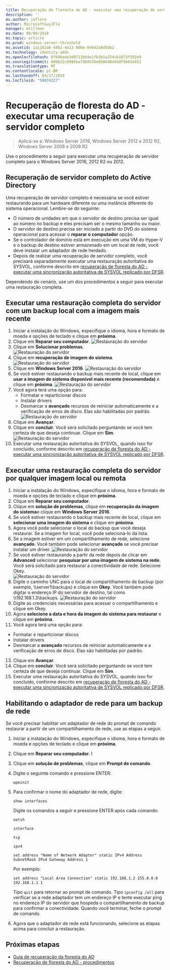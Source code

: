```yaml
---
title: Recuperação de floresta do AD - executar uma recuperação de servidor completo
description: ''
ms.author: joflore
author: MicrosoftGuyJFlo
manager: mtillman
ms.date: 08/09/2018
ms.topic: article
ms.prod: windows-server-threshold
ms.assetid: 1a1182a6-4462-4a13-806e-0e642a0d5db2
ms.technology: identity-adds
ms.openlocfilehash: 6f600ade3d07130d4e1fb3b1a254cb1073f592e9
ms.sourcegitcommit: 0d0b32c8986ba7db9536e0b8648d4ddf9b03e452
ms.translationtype: MT
ms.contentlocale: pt-BR
ms.lasthandoff: 04/17/2019
ms.locfileid: "59874227"
---
```

# <a name="ad-forest-recovery---performing-a-full-server-recovery"></a>Recuperação de floresta do AD - executar uma recuperação de servidor completo 

>Aplica-se a: Windows Server 2016, Windows Server 2012 e 2012 R2, Windows Server 2008 e 2008 R2

Use o procedimento a seguir para executar uma recuperação de servidor completo para o Windows Server 2016, 2012 R2 ou 2012. 

## <a name="active-directory-full-server-recovery"></a>Recuperação de servidor completo do Active Directory

Uma recuperação de servidor completo é necessária se você estiver restaurando para um hardware diferente ou uma instância diferente do sistema operacional. Lembre-se do seguinte:

- O número de unidades em que o servidor de destino precisa ser igual ao número no backup e eles precisam ser o mesmo tamanho ou maior.
- O servidor de destino precisa ser iniciado a partir do DVD do sistema operacional para acessar o **reparar o computador** opção. 
- Se o controlador de domínio está em execução em uma VM do Hyper-V e o backup de destino estiver armazenado em um local de rede, você deve instalar um adaptador de rede herdado. 
- Depois de realizar uma recuperação de servidor completo, você precisará separadamente executar uma restauração autoritativa do SYSVOL, conforme descrito em [recuperação de floresta do AD - executar uma sincronização autoritativa de SYSVOL replicado por DFSR](AD-Forest-Recovery-Authoritative-Recovery-SYSVOL.md).

Dependendo do cenário, use um dos procedimentos a seguir para executar uma restauração completa. 
  
## <a name="perform-a-full-server-restore-with-a-local-backup-with-the-latest-image"></a>Executar uma restauração completa do servidor com um backup local com a imagem mais recente
  
1. Iniciar a instalação do Windows, especifique o idioma, hora e formato de moeda e opções de teclado e clique em **próxima**. 
2. Clique em **Reparar seu computador**.
   ![Restauração do servidor](media/AD-Forest-Recovery-Perform-a-Full-Recovery/restore1.png)
3. Clique em **Solucionar problemas**.</br>
   ![Restauração do servidor](media/AD-Forest-Recovery-Perform-a-Full-Recovery/restore2.png)
4. Clique em **recuperação de imagem do sistema**.</br>
   ![Restauração do servidor](media/AD-Forest-Recovery-Perform-a-Full-Recovery/restore3.png)
5. Clique em **Windows Server 2016**. 
   ![Restauração do servidor](media/AD-Forest-Recovery-Perform-a-Full-Recovery/restore4.png)
6. Se você estiver restaurando o backup mais recente de local, clique em **usar a imagem de sistema disponível mais recente (recomendada)** e clique em **próxima**.
   ![Restauração do servidor](media/AD-Forest-Recovery-Perform-a-Full-Recovery/restore5.png)
7. Você agora terá uma opção para:
   -  Formatar e reparticionar discos
   -  Instalar drivers
   -  Desmarcar a **avançado** recursos de reiniciar automaticamente e a verificação de erros de disco. Elas são habilitadas por padrão.
   ![Restauração do servidor](media/AD-Forest-Recovery-Perform-a-Full-Recovery/restore6.png)
8. Clique em **Avançar**.
9. Clique em **concluir**. Você será solicitado perguntando se você tem certeza de que deseja continuar. Clique em **Sim**. 
   ![Restauração do servidor](media/AD-Forest-Recovery-Perform-a-Full-Recovery/restore11.png) 
10. Executar uma restauração autoritativa do SYSVOL, quando isso for concluído, conforme descrito em [recuperação de floresta do AD - executar uma sincronização autoritativa de SYSVOL replicado por DFSR](AD-Forest-Recovery-Authoritative-Recovery-SYSVOL.md).

## <a name="perform-a-full-server-restore-with-any-image-local-or-remote"></a>Executar uma restauração completa do servidor por qualquer imagem local ou remota

1. Iniciar a instalação do Windows, especifique o idioma, hora e formato de moeda e opções de teclado e clique em **próxima**. 
2. Clique em **Reparar seu computador**.</br>
3. Clique em **solução de problemas**, clique em **recuperação da imagem do sistema**e clique em **Windows Server 2016**. 
4. Se você estiver restaurando o backup mais recente de local, clique em **selecionar uma imagem do sistema** e clique em **próxima**.
5. Agora você pode selecionar o local do backup que você deseja restaurar. Se a imagem for local, você pode selecioná-lo da lista. 
6. Se a imagem estiver em um compartilhamento de rede, selecione **avançado**. Você também pode selecionar **avançado** se você precisar instalar um driver.
   ![Restauração do servidor](media/AD-Forest-Recovery-Perform-a-Full-Recovery/restore7.png)
7. Se você estiver restaurando a partir da rede depois de clicar em **Advanced** selecionar **pesquisar por uma imagem de sistema na rede**. Você será solicitado para restaurar a conectividade de rede. Selecione Okey. </br>
   ![Restauração do servidor](media/AD-Forest-Recovery-Perform-a-Full-Recovery/restore8.png)
8. Digite o caminho UNC para o local de compartilhamento de backup (por exemplo, \\\server1\backups) e clique em **Okey**. Você também pode digitar o endereço IP do servidor de destino, tal como \\\192.168.1.3\backups. 
   ![Restauração do servidor](media/AD-Forest-Recovery-Perform-a-Full-Recovery/restore9.png)
10. Digite as credenciais necessárias para acessar o compartilhamento e clique em Okey. 
11. Agora **selecione a data e hora da imagem do sistema para restaurar** e clique em **próxima**.
12. Você agora terá uma opção para:
   - Formatar e reparticionar discos
   - Instalar drivers
   - Desmarcar a **avançado** recursos de reiniciar automaticamente e a verificação de erros de disco. Elas são habilitadas por padrão.
13. Clique em **Avançar**.
14. Clique em **concluir**. Você será solicitado perguntando se você tem certeza de que deseja continuar. Clique em **Sim**.  
15. Executar uma restauração autoritativa do SYSVOL, quando isso for concluído, conforme descrito em [recuperação de floresta do AD - executar uma sincronização autoritativa de SYSVOL replicado por DFSR](AD-Forest-Recovery-Authoritative-Recovery-SYSVOL.md).

## <a name="enabling-the-network-adapter-for-a-network-backup"></a>Habilitando o adaptador de rede para um backup de rede

Se você precisar habilitar um adaptador de rede do prompt de comando restaurar a partir de um compartilhamento de rede, use as etapas a seguir.

1. Iniciar a instalação do Windows, especifique o idioma, hora e formato de moeda e opções de teclado e clique em **próxima**. 
2. Clique em **Reparar seu computador**. I
3. Clique em **solução de problemas**, clique em **Prompt de comando**. 
4. Digite o seguinte comando e pressione ENTER:  

   ```  
   wpeinit  
   ```

5. Para confirmar o nome do adaptador de rede, digite:  

   ```  
   show interfaces  
   ```  

   Digite os comandos a seguir e pressione ENTER após cada comando:  

   ```  
   netsh  
   ```  

   ```  
   interface  
   ```  
  
   ```  
   tcp  
   ```  

   ```  
   ipv4  
   ```  
  
   ```  
   set address "Name of Network Adapter" static IPv4 Address SubnetMask IPv4 Gateway Address 1  
   ```  

   Por exemplo:   
  
   ```  
   set address "Local Area Connection" static 192.168.1.2 255.0.0.0 192.168.1.1 1  
   ```  

   Tipo `quit` para retornar ao prompt de comando. Tipo `ipconfig /all` para verificar se a rede adaptador tem um endereço IP e tente executar ping no endereço IP do servidor que hospeda o compartilhamento de backup para confirmar a conectividade. Quando você terminar, feche o prompt de comando. 

6. Agora que o adaptador de rede está funcionando, selecione as etapas acima para concluir a restauração.

## <a name="next-steps"></a>Próximas etapas

- [Guia de recuperação da floresta do AD](AD-Forest-Recovery-Guide.md)
- [Recuperação de floresta do AD - procedimentos](AD-Forest-Recovery-Procedures.md)
